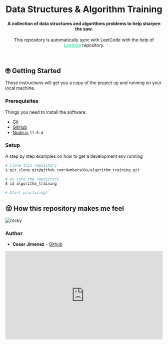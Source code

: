<h1 align="center">
  <br>
	Data Structures & Algorithm Training
  <br>
</h1>

<h4 align="center">A collection of data structures and algorithms problems to help sharpen the saw.</h4>

<p align="center">This repository is automatically sync with LeetCode with the help of 
<a style="color:#42e2b0;font-weight:600;" href="https://github.com/Numbers88s/LeetHub">Leethub</a> repository.
 </p>
<br>

## 🤓 Getting Started

These instructions will get you a copy of the project up and running on your local machine.

### Prerequisites

Things you need to install the software:

* [Git](https://git-scm.com/)
* [GitHub](https://github.com/momentum-lab/momentum)
* [Node.js](nodejs.org) `11.0.4`

### Setup

A step by step examples on how to get a development env running

```bash
# Clone this repository
$ git clone git@github.com:Numbers88s/algorithm_training.git

# Go into the repository
$ cd algorithm_training

# Start practicing!

```

## 😜 How this repository makes me feel 

![rocky](https://media.giphy.com/media/1iTIr8gNil623qNO/giphy.gif)


### Author

* **Cesar Jimenez** - [Github](https://github.com/Numbers88s)




<div style="width:100%"><div style="height:0;padding-bottom:55.97189695550351%;position:relative;width:100%"><iframe allowfullscreen="" frameBorder="0" height="100%" src="https://giphy.com/embed/LMW1TJlWEhgkHaOxV1/video" style="left:0;position:absolute;top:0" width="100%"></iframe></div></div>
